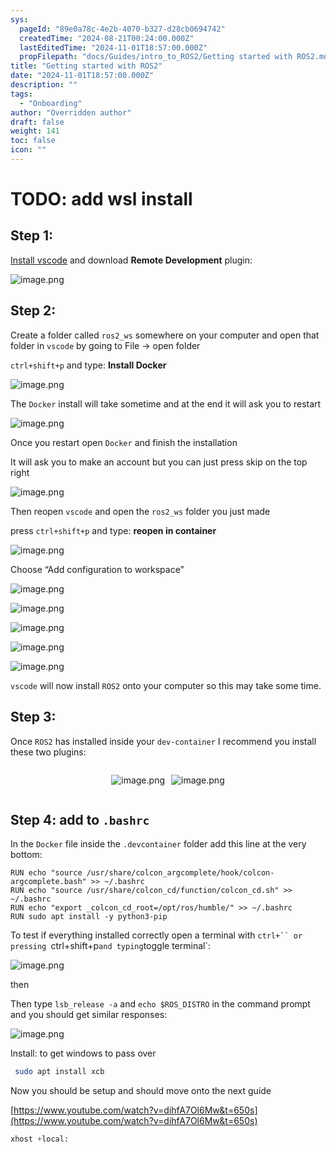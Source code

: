 ```yaml
---
sys:
  pageId: "89e0a78c-4e2b-4070-b327-d28cb0694742"
  createdTime: "2024-08-21T00:24:00.000Z"
  lastEditedTime: "2024-11-01T18:57:00.000Z"
  propFilepath: "docs/Guides/intro_to_ROS2/Getting started with ROS2.md"
title: "Getting started with ROS2"
date: "2024-11-01T18:57:00.000Z"
description: ""
tags:
  - "Onboarding"
author: "Overridden author"
draft: false
weight: 141
toc: false
icon: ""
---
```


# TODO: add wsl install

## Step 1:

[Install vscode](https://code.visualstudio.com/download) and download **Remote Development** plugin:

![image.png](https://prod-files-secure.s3.us-west-2.amazonaws.com/d518164a-d88e-44d1-a4ee-3adb3bd8bce0/efb52993-1881-4a40-b95e-6f020334f022/image.png?X-Amz-Algorithm=AWS4-HMAC-SHA256&X-Amz-Content-Sha256=UNSIGNED-PAYLOAD&X-Amz-Credential=ASIAZI2LB4663UFK7PMG%2F20250216%2Fus-west-2%2Fs3%2Faws4_request&X-Amz-Date=20250216T100703Z&X-Amz-Expires=3600&X-Amz-Security-Token=IQoJb3JpZ2luX2VjEC4aCXVzLXdlc3QtMiJGMEQCIFUUYgA7O59PRHD5053COI1h%2FwrtzPYC0QugK3XfdyaiAiAevcn2065yECjexjwmwRUDc5ILjcIh1o5oggWpygw5DCr%2FAwhXEAAaDDYzNzQyMzE4MzgwNSIM884ioUHQj%2F%2Fa20yQKtwDIil5aIJ0KpYYYplXWH5wVbcZR8ZZPH%2FdcMzyZCIeP0bfWNW%2FSIQmpvZsSOrjUZphjM43KprqH5P2ZjJGcebcS%2FUEFeZwUhGT1judyisDU2bqIMj8H31kp4AxWai0KOmqOo0HFO1FRJlEh3Rn3Gt3utDjfa7WLFJNhAFwqsPHAWuQrXYPOS1RrcI9huzPrXjsov8llVTnq42DfPCu4QHPOcVso7Es5JDmeSW7TKMqSoZD7JekfBy1ApuVmfhUyoiYWmCShzcJl1xE7HnHjdZZVLngtz49W7gJJQATzjhAQ%2FlmYlCljiFiA9BTV37bwMu68frB0rOhaQbe0bvY4lTRXBChcF7UsAo4Zggrb8bvDj38iePDHzFZw62DYZA%2BZlUMB2mkUtZyxOK4cfHSQQuxc6rMa6PaXAOcuH0f7zvH94v8mjVZOEhRcvGGjHrBgYUPykPcplvlefYRHIsj6U3tKReLgYTCuh4PkmEwC1G5jCA3m091a8TwrZ%2FZ8TOJJReGhq0ZywtIjNcbxhohN%2BMo96adaHIdwjh7%2BZw9w9Hv3qve383AdX9xKqyfUcI%2BC0sie47rilYEIdyf7c%2FMNsF6hBZhfaTHFnYMA%2F1jWGqTWP5uKA23SlhdaGamO7oww%2F3FvQY6pgHFOTNFVJUVVhDDdTEzBMcjhRqn4Yn61VxeIF6rKRkl3Y2Kfk2KqM860Q%2F4cHNS193Eu7YSeSsCDKagOW%2B%2Bt0yaGE7Oo%2FkhzoG5WETf3AECeTj8Art%2BMltk93WKHDJgcrnnMV6IM%2BqPv1V9XcfEUB9OkIrnwGw9tidS7x1h0iJXwZahlVSXQAsYQAErFhm6RNOJEcpwG1Zzsi6OxIwkpXGKu1V%2FSaQ%2B&X-Amz-Signature=bd8bc49b4dc4524577a16a9920c3816bf0c3d7ff9c125f1b00507f360fccc410&X-Amz-SignedHeaders=host&x-id=GetObject)

## Step 2:

Create a folder called `ros2_ws` somewhere on your computer and open that folder in `vscode` by going to File → open folder 

`ctrl+shift+p` and type: **Install Docker**

![image.png](https://prod-files-secure.s3.us-west-2.amazonaws.com/d518164a-d88e-44d1-a4ee-3adb3bd8bce0/2269dc0e-1cd5-47ff-bceb-c04ad9b2eab0/image.png?X-Amz-Algorithm=AWS4-HMAC-SHA256&X-Amz-Content-Sha256=UNSIGNED-PAYLOAD&X-Amz-Credential=ASIAZI2LB4663UFK7PMG%2F20250216%2Fus-west-2%2Fs3%2Faws4_request&X-Amz-Date=20250216T100703Z&X-Amz-Expires=3600&X-Amz-Security-Token=IQoJb3JpZ2luX2VjEC4aCXVzLXdlc3QtMiJGMEQCIFUUYgA7O59PRHD5053COI1h%2FwrtzPYC0QugK3XfdyaiAiAevcn2065yECjexjwmwRUDc5ILjcIh1o5oggWpygw5DCr%2FAwhXEAAaDDYzNzQyMzE4MzgwNSIM884ioUHQj%2F%2Fa20yQKtwDIil5aIJ0KpYYYplXWH5wVbcZR8ZZPH%2FdcMzyZCIeP0bfWNW%2FSIQmpvZsSOrjUZphjM43KprqH5P2ZjJGcebcS%2FUEFeZwUhGT1judyisDU2bqIMj8H31kp4AxWai0KOmqOo0HFO1FRJlEh3Rn3Gt3utDjfa7WLFJNhAFwqsPHAWuQrXYPOS1RrcI9huzPrXjsov8llVTnq42DfPCu4QHPOcVso7Es5JDmeSW7TKMqSoZD7JekfBy1ApuVmfhUyoiYWmCShzcJl1xE7HnHjdZZVLngtz49W7gJJQATzjhAQ%2FlmYlCljiFiA9BTV37bwMu68frB0rOhaQbe0bvY4lTRXBChcF7UsAo4Zggrb8bvDj38iePDHzFZw62DYZA%2BZlUMB2mkUtZyxOK4cfHSQQuxc6rMa6PaXAOcuH0f7zvH94v8mjVZOEhRcvGGjHrBgYUPykPcplvlefYRHIsj6U3tKReLgYTCuh4PkmEwC1G5jCA3m091a8TwrZ%2FZ8TOJJReGhq0ZywtIjNcbxhohN%2BMo96adaHIdwjh7%2BZw9w9Hv3qve383AdX9xKqyfUcI%2BC0sie47rilYEIdyf7c%2FMNsF6hBZhfaTHFnYMA%2F1jWGqTWP5uKA23SlhdaGamO7oww%2F3FvQY6pgHFOTNFVJUVVhDDdTEzBMcjhRqn4Yn61VxeIF6rKRkl3Y2Kfk2KqM860Q%2F4cHNS193Eu7YSeSsCDKagOW%2B%2Bt0yaGE7Oo%2FkhzoG5WETf3AECeTj8Art%2BMltk93WKHDJgcrnnMV6IM%2BqPv1V9XcfEUB9OkIrnwGw9tidS7x1h0iJXwZahlVSXQAsYQAErFhm6RNOJEcpwG1Zzsi6OxIwkpXGKu1V%2FSaQ%2B&X-Amz-Signature=10f702da4325ba40d53b549b119cf039da6c649c53ee0442497e9c6abfcefc2e&X-Amz-SignedHeaders=host&x-id=GetObject)

The `Docker` install will take sometime and at the end it will ask you to restart

![image.png](https://prod-files-secure.s3.us-west-2.amazonaws.com/d518164a-d88e-44d1-a4ee-3adb3bd8bce0/ed233f78-be33-4b1f-b89c-9c346c0e961e/image.png?X-Amz-Algorithm=AWS4-HMAC-SHA256&X-Amz-Content-Sha256=UNSIGNED-PAYLOAD&X-Amz-Credential=ASIAZI2LB4663UFK7PMG%2F20250216%2Fus-west-2%2Fs3%2Faws4_request&X-Amz-Date=20250216T100703Z&X-Amz-Expires=3600&X-Amz-Security-Token=IQoJb3JpZ2luX2VjEC4aCXVzLXdlc3QtMiJGMEQCIFUUYgA7O59PRHD5053COI1h%2FwrtzPYC0QugK3XfdyaiAiAevcn2065yECjexjwmwRUDc5ILjcIh1o5oggWpygw5DCr%2FAwhXEAAaDDYzNzQyMzE4MzgwNSIM884ioUHQj%2F%2Fa20yQKtwDIil5aIJ0KpYYYplXWH5wVbcZR8ZZPH%2FdcMzyZCIeP0bfWNW%2FSIQmpvZsSOrjUZphjM43KprqH5P2ZjJGcebcS%2FUEFeZwUhGT1judyisDU2bqIMj8H31kp4AxWai0KOmqOo0HFO1FRJlEh3Rn3Gt3utDjfa7WLFJNhAFwqsPHAWuQrXYPOS1RrcI9huzPrXjsov8llVTnq42DfPCu4QHPOcVso7Es5JDmeSW7TKMqSoZD7JekfBy1ApuVmfhUyoiYWmCShzcJl1xE7HnHjdZZVLngtz49W7gJJQATzjhAQ%2FlmYlCljiFiA9BTV37bwMu68frB0rOhaQbe0bvY4lTRXBChcF7UsAo4Zggrb8bvDj38iePDHzFZw62DYZA%2BZlUMB2mkUtZyxOK4cfHSQQuxc6rMa6PaXAOcuH0f7zvH94v8mjVZOEhRcvGGjHrBgYUPykPcplvlefYRHIsj6U3tKReLgYTCuh4PkmEwC1G5jCA3m091a8TwrZ%2FZ8TOJJReGhq0ZywtIjNcbxhohN%2BMo96adaHIdwjh7%2BZw9w9Hv3qve383AdX9xKqyfUcI%2BC0sie47rilYEIdyf7c%2FMNsF6hBZhfaTHFnYMA%2F1jWGqTWP5uKA23SlhdaGamO7oww%2F3FvQY6pgHFOTNFVJUVVhDDdTEzBMcjhRqn4Yn61VxeIF6rKRkl3Y2Kfk2KqM860Q%2F4cHNS193Eu7YSeSsCDKagOW%2B%2Bt0yaGE7Oo%2FkhzoG5WETf3AECeTj8Art%2BMltk93WKHDJgcrnnMV6IM%2BqPv1V9XcfEUB9OkIrnwGw9tidS7x1h0iJXwZahlVSXQAsYQAErFhm6RNOJEcpwG1Zzsi6OxIwkpXGKu1V%2FSaQ%2B&X-Amz-Signature=59cf38a7d17ca70d9919aa178b6ba3533b7a44a78044efd94b7e0b46d35500be&X-Amz-SignedHeaders=host&x-id=GetObject)

Once you restart open `Docker` and finish the installation

It will ask you to make an account but you can just press skip on the top right

![image.png](https://prod-files-secure.s3.us-west-2.amazonaws.com/d518164a-d88e-44d1-a4ee-3adb3bd8bce0/21010ad9-1659-4fd9-9f59-9932a09b2a3d/image.png?X-Amz-Algorithm=AWS4-HMAC-SHA256&X-Amz-Content-Sha256=UNSIGNED-PAYLOAD&X-Amz-Credential=ASIAZI2LB4663UFK7PMG%2F20250216%2Fus-west-2%2Fs3%2Faws4_request&X-Amz-Date=20250216T100703Z&X-Amz-Expires=3600&X-Amz-Security-Token=IQoJb3JpZ2luX2VjEC4aCXVzLXdlc3QtMiJGMEQCIFUUYgA7O59PRHD5053COI1h%2FwrtzPYC0QugK3XfdyaiAiAevcn2065yECjexjwmwRUDc5ILjcIh1o5oggWpygw5DCr%2FAwhXEAAaDDYzNzQyMzE4MzgwNSIM884ioUHQj%2F%2Fa20yQKtwDIil5aIJ0KpYYYplXWH5wVbcZR8ZZPH%2FdcMzyZCIeP0bfWNW%2FSIQmpvZsSOrjUZphjM43KprqH5P2ZjJGcebcS%2FUEFeZwUhGT1judyisDU2bqIMj8H31kp4AxWai0KOmqOo0HFO1FRJlEh3Rn3Gt3utDjfa7WLFJNhAFwqsPHAWuQrXYPOS1RrcI9huzPrXjsov8llVTnq42DfPCu4QHPOcVso7Es5JDmeSW7TKMqSoZD7JekfBy1ApuVmfhUyoiYWmCShzcJl1xE7HnHjdZZVLngtz49W7gJJQATzjhAQ%2FlmYlCljiFiA9BTV37bwMu68frB0rOhaQbe0bvY4lTRXBChcF7UsAo4Zggrb8bvDj38iePDHzFZw62DYZA%2BZlUMB2mkUtZyxOK4cfHSQQuxc6rMa6PaXAOcuH0f7zvH94v8mjVZOEhRcvGGjHrBgYUPykPcplvlefYRHIsj6U3tKReLgYTCuh4PkmEwC1G5jCA3m091a8TwrZ%2FZ8TOJJReGhq0ZywtIjNcbxhohN%2BMo96adaHIdwjh7%2BZw9w9Hv3qve383AdX9xKqyfUcI%2BC0sie47rilYEIdyf7c%2FMNsF6hBZhfaTHFnYMA%2F1jWGqTWP5uKA23SlhdaGamO7oww%2F3FvQY6pgHFOTNFVJUVVhDDdTEzBMcjhRqn4Yn61VxeIF6rKRkl3Y2Kfk2KqM860Q%2F4cHNS193Eu7YSeSsCDKagOW%2B%2Bt0yaGE7Oo%2FkhzoG5WETf3AECeTj8Art%2BMltk93WKHDJgcrnnMV6IM%2BqPv1V9XcfEUB9OkIrnwGw9tidS7x1h0iJXwZahlVSXQAsYQAErFhm6RNOJEcpwG1Zzsi6OxIwkpXGKu1V%2FSaQ%2B&X-Amz-Signature=a7d042b0fdb167abfc68bd54286a6677d02f9b03ab0ee950f6fbd03dce567078&X-Amz-SignedHeaders=host&x-id=GetObject)

Then reopen `vscode` and open the `ros2_ws` folder you just made

press `ctrl+shift+p` and type: **reopen in container**

![image.png](https://prod-files-secure.s3.us-west-2.amazonaws.com/d518164a-d88e-44d1-a4ee-3adb3bd8bce0/4e93b8c2-41ad-488c-8095-c74205196118/image.png?X-Amz-Algorithm=AWS4-HMAC-SHA256&X-Amz-Content-Sha256=UNSIGNED-PAYLOAD&X-Amz-Credential=ASIAZI2LB4663UFK7PMG%2F20250216%2Fus-west-2%2Fs3%2Faws4_request&X-Amz-Date=20250216T100703Z&X-Amz-Expires=3600&X-Amz-Security-Token=IQoJb3JpZ2luX2VjEC4aCXVzLXdlc3QtMiJGMEQCIFUUYgA7O59PRHD5053COI1h%2FwrtzPYC0QugK3XfdyaiAiAevcn2065yECjexjwmwRUDc5ILjcIh1o5oggWpygw5DCr%2FAwhXEAAaDDYzNzQyMzE4MzgwNSIM884ioUHQj%2F%2Fa20yQKtwDIil5aIJ0KpYYYplXWH5wVbcZR8ZZPH%2FdcMzyZCIeP0bfWNW%2FSIQmpvZsSOrjUZphjM43KprqH5P2ZjJGcebcS%2FUEFeZwUhGT1judyisDU2bqIMj8H31kp4AxWai0KOmqOo0HFO1FRJlEh3Rn3Gt3utDjfa7WLFJNhAFwqsPHAWuQrXYPOS1RrcI9huzPrXjsov8llVTnq42DfPCu4QHPOcVso7Es5JDmeSW7TKMqSoZD7JekfBy1ApuVmfhUyoiYWmCShzcJl1xE7HnHjdZZVLngtz49W7gJJQATzjhAQ%2FlmYlCljiFiA9BTV37bwMu68frB0rOhaQbe0bvY4lTRXBChcF7UsAo4Zggrb8bvDj38iePDHzFZw62DYZA%2BZlUMB2mkUtZyxOK4cfHSQQuxc6rMa6PaXAOcuH0f7zvH94v8mjVZOEhRcvGGjHrBgYUPykPcplvlefYRHIsj6U3tKReLgYTCuh4PkmEwC1G5jCA3m091a8TwrZ%2FZ8TOJJReGhq0ZywtIjNcbxhohN%2BMo96adaHIdwjh7%2BZw9w9Hv3qve383AdX9xKqyfUcI%2BC0sie47rilYEIdyf7c%2FMNsF6hBZhfaTHFnYMA%2F1jWGqTWP5uKA23SlhdaGamO7oww%2F3FvQY6pgHFOTNFVJUVVhDDdTEzBMcjhRqn4Yn61VxeIF6rKRkl3Y2Kfk2KqM860Q%2F4cHNS193Eu7YSeSsCDKagOW%2B%2Bt0yaGE7Oo%2FkhzoG5WETf3AECeTj8Art%2BMltk93WKHDJgcrnnMV6IM%2BqPv1V9XcfEUB9OkIrnwGw9tidS7x1h0iJXwZahlVSXQAsYQAErFhm6RNOJEcpwG1Zzsi6OxIwkpXGKu1V%2FSaQ%2B&X-Amz-Signature=7b5b3aa313496c739059e12e65639cbf5e21c8d8daa389b06ec74bf772f547f8&X-Amz-SignedHeaders=host&x-id=GetObject)

Choose “Add configuration to workspace”

![image.png](https://prod-files-secure.s3.us-west-2.amazonaws.com/d518164a-d88e-44d1-a4ee-3adb3bd8bce0/9560b282-5060-4989-ba37-97e7b2c22476/image.png?X-Amz-Algorithm=AWS4-HMAC-SHA256&X-Amz-Content-Sha256=UNSIGNED-PAYLOAD&X-Amz-Credential=ASIAZI2LB4663UFK7PMG%2F20250216%2Fus-west-2%2Fs3%2Faws4_request&X-Amz-Date=20250216T100703Z&X-Amz-Expires=3600&X-Amz-Security-Token=IQoJb3JpZ2luX2VjEC4aCXVzLXdlc3QtMiJGMEQCIFUUYgA7O59PRHD5053COI1h%2FwrtzPYC0QugK3XfdyaiAiAevcn2065yECjexjwmwRUDc5ILjcIh1o5oggWpygw5DCr%2FAwhXEAAaDDYzNzQyMzE4MzgwNSIM884ioUHQj%2F%2Fa20yQKtwDIil5aIJ0KpYYYplXWH5wVbcZR8ZZPH%2FdcMzyZCIeP0bfWNW%2FSIQmpvZsSOrjUZphjM43KprqH5P2ZjJGcebcS%2FUEFeZwUhGT1judyisDU2bqIMj8H31kp4AxWai0KOmqOo0HFO1FRJlEh3Rn3Gt3utDjfa7WLFJNhAFwqsPHAWuQrXYPOS1RrcI9huzPrXjsov8llVTnq42DfPCu4QHPOcVso7Es5JDmeSW7TKMqSoZD7JekfBy1ApuVmfhUyoiYWmCShzcJl1xE7HnHjdZZVLngtz49W7gJJQATzjhAQ%2FlmYlCljiFiA9BTV37bwMu68frB0rOhaQbe0bvY4lTRXBChcF7UsAo4Zggrb8bvDj38iePDHzFZw62DYZA%2BZlUMB2mkUtZyxOK4cfHSQQuxc6rMa6PaXAOcuH0f7zvH94v8mjVZOEhRcvGGjHrBgYUPykPcplvlefYRHIsj6U3tKReLgYTCuh4PkmEwC1G5jCA3m091a8TwrZ%2FZ8TOJJReGhq0ZywtIjNcbxhohN%2BMo96adaHIdwjh7%2BZw9w9Hv3qve383AdX9xKqyfUcI%2BC0sie47rilYEIdyf7c%2FMNsF6hBZhfaTHFnYMA%2F1jWGqTWP5uKA23SlhdaGamO7oww%2F3FvQY6pgHFOTNFVJUVVhDDdTEzBMcjhRqn4Yn61VxeIF6rKRkl3Y2Kfk2KqM860Q%2F4cHNS193Eu7YSeSsCDKagOW%2B%2Bt0yaGE7Oo%2FkhzoG5WETf3AECeTj8Art%2BMltk93WKHDJgcrnnMV6IM%2BqPv1V9XcfEUB9OkIrnwGw9tidS7x1h0iJXwZahlVSXQAsYQAErFhm6RNOJEcpwG1Zzsi6OxIwkpXGKu1V%2FSaQ%2B&X-Amz-Signature=e1c583b12d4170018639c1cc91820d4ce44287ff7011c7409f445836df3f7045&X-Amz-SignedHeaders=host&x-id=GetObject)

![image.png](https://prod-files-secure.s3.us-west-2.amazonaws.com/d518164a-d88e-44d1-a4ee-3adb3bd8bce0/2ee63f81-886b-48e8-a553-dc6e5eac99e4/image.png?X-Amz-Algorithm=AWS4-HMAC-SHA256&X-Amz-Content-Sha256=UNSIGNED-PAYLOAD&X-Amz-Credential=ASIAZI2LB4663UFK7PMG%2F20250216%2Fus-west-2%2Fs3%2Faws4_request&X-Amz-Date=20250216T100703Z&X-Amz-Expires=3600&X-Amz-Security-Token=IQoJb3JpZ2luX2VjEC4aCXVzLXdlc3QtMiJGMEQCIFUUYgA7O59PRHD5053COI1h%2FwrtzPYC0QugK3XfdyaiAiAevcn2065yECjexjwmwRUDc5ILjcIh1o5oggWpygw5DCr%2FAwhXEAAaDDYzNzQyMzE4MzgwNSIM884ioUHQj%2F%2Fa20yQKtwDIil5aIJ0KpYYYplXWH5wVbcZR8ZZPH%2FdcMzyZCIeP0bfWNW%2FSIQmpvZsSOrjUZphjM43KprqH5P2ZjJGcebcS%2FUEFeZwUhGT1judyisDU2bqIMj8H31kp4AxWai0KOmqOo0HFO1FRJlEh3Rn3Gt3utDjfa7WLFJNhAFwqsPHAWuQrXYPOS1RrcI9huzPrXjsov8llVTnq42DfPCu4QHPOcVso7Es5JDmeSW7TKMqSoZD7JekfBy1ApuVmfhUyoiYWmCShzcJl1xE7HnHjdZZVLngtz49W7gJJQATzjhAQ%2FlmYlCljiFiA9BTV37bwMu68frB0rOhaQbe0bvY4lTRXBChcF7UsAo4Zggrb8bvDj38iePDHzFZw62DYZA%2BZlUMB2mkUtZyxOK4cfHSQQuxc6rMa6PaXAOcuH0f7zvH94v8mjVZOEhRcvGGjHrBgYUPykPcplvlefYRHIsj6U3tKReLgYTCuh4PkmEwC1G5jCA3m091a8TwrZ%2FZ8TOJJReGhq0ZywtIjNcbxhohN%2BMo96adaHIdwjh7%2BZw9w9Hv3qve383AdX9xKqyfUcI%2BC0sie47rilYEIdyf7c%2FMNsF6hBZhfaTHFnYMA%2F1jWGqTWP5uKA23SlhdaGamO7oww%2F3FvQY6pgHFOTNFVJUVVhDDdTEzBMcjhRqn4Yn61VxeIF6rKRkl3Y2Kfk2KqM860Q%2F4cHNS193Eu7YSeSsCDKagOW%2B%2Bt0yaGE7Oo%2FkhzoG5WETf3AECeTj8Art%2BMltk93WKHDJgcrnnMV6IM%2BqPv1V9XcfEUB9OkIrnwGw9tidS7x1h0iJXwZahlVSXQAsYQAErFhm6RNOJEcpwG1Zzsi6OxIwkpXGKu1V%2FSaQ%2B&X-Amz-Signature=ae9f4653583935adafda0deb90fd466bac06cb84eb95e9d5f64576be574e758d&X-Amz-SignedHeaders=host&x-id=GetObject)

![image.png](https://prod-files-secure.s3.us-west-2.amazonaws.com/d518164a-d88e-44d1-a4ee-3adb3bd8bce0/ae1580b2-b048-407e-aed9-b584224a7a04/image.png?X-Amz-Algorithm=AWS4-HMAC-SHA256&X-Amz-Content-Sha256=UNSIGNED-PAYLOAD&X-Amz-Credential=ASIAZI2LB4663UFK7PMG%2F20250216%2Fus-west-2%2Fs3%2Faws4_request&X-Amz-Date=20250216T100703Z&X-Amz-Expires=3600&X-Amz-Security-Token=IQoJb3JpZ2luX2VjEC4aCXVzLXdlc3QtMiJGMEQCIFUUYgA7O59PRHD5053COI1h%2FwrtzPYC0QugK3XfdyaiAiAevcn2065yECjexjwmwRUDc5ILjcIh1o5oggWpygw5DCr%2FAwhXEAAaDDYzNzQyMzE4MzgwNSIM884ioUHQj%2F%2Fa20yQKtwDIil5aIJ0KpYYYplXWH5wVbcZR8ZZPH%2FdcMzyZCIeP0bfWNW%2FSIQmpvZsSOrjUZphjM43KprqH5P2ZjJGcebcS%2FUEFeZwUhGT1judyisDU2bqIMj8H31kp4AxWai0KOmqOo0HFO1FRJlEh3Rn3Gt3utDjfa7WLFJNhAFwqsPHAWuQrXYPOS1RrcI9huzPrXjsov8llVTnq42DfPCu4QHPOcVso7Es5JDmeSW7TKMqSoZD7JekfBy1ApuVmfhUyoiYWmCShzcJl1xE7HnHjdZZVLngtz49W7gJJQATzjhAQ%2FlmYlCljiFiA9BTV37bwMu68frB0rOhaQbe0bvY4lTRXBChcF7UsAo4Zggrb8bvDj38iePDHzFZw62DYZA%2BZlUMB2mkUtZyxOK4cfHSQQuxc6rMa6PaXAOcuH0f7zvH94v8mjVZOEhRcvGGjHrBgYUPykPcplvlefYRHIsj6U3tKReLgYTCuh4PkmEwC1G5jCA3m091a8TwrZ%2FZ8TOJJReGhq0ZywtIjNcbxhohN%2BMo96adaHIdwjh7%2BZw9w9Hv3qve383AdX9xKqyfUcI%2BC0sie47rilYEIdyf7c%2FMNsF6hBZhfaTHFnYMA%2F1jWGqTWP5uKA23SlhdaGamO7oww%2F3FvQY6pgHFOTNFVJUVVhDDdTEzBMcjhRqn4Yn61VxeIF6rKRkl3Y2Kfk2KqM860Q%2F4cHNS193Eu7YSeSsCDKagOW%2B%2Bt0yaGE7Oo%2FkhzoG5WETf3AECeTj8Art%2BMltk93WKHDJgcrnnMV6IM%2BqPv1V9XcfEUB9OkIrnwGw9tidS7x1h0iJXwZahlVSXQAsYQAErFhm6RNOJEcpwG1Zzsi6OxIwkpXGKu1V%2FSaQ%2B&X-Amz-Signature=8cf9c9e16a9ed422924d60a7cd362d0177ae283e3a79f132a7bad1e965a38c32&X-Amz-SignedHeaders=host&x-id=GetObject)

![image.png](https://prod-files-secure.s3.us-west-2.amazonaws.com/d518164a-d88e-44d1-a4ee-3adb3bd8bce0/53255b28-f75e-430f-b9e3-c0ac8577e42b/image.png?X-Amz-Algorithm=AWS4-HMAC-SHA256&X-Amz-Content-Sha256=UNSIGNED-PAYLOAD&X-Amz-Credential=ASIAZI2LB4663UFK7PMG%2F20250216%2Fus-west-2%2Fs3%2Faws4_request&X-Amz-Date=20250216T100703Z&X-Amz-Expires=3600&X-Amz-Security-Token=IQoJb3JpZ2luX2VjEC4aCXVzLXdlc3QtMiJGMEQCIFUUYgA7O59PRHD5053COI1h%2FwrtzPYC0QugK3XfdyaiAiAevcn2065yECjexjwmwRUDc5ILjcIh1o5oggWpygw5DCr%2FAwhXEAAaDDYzNzQyMzE4MzgwNSIM884ioUHQj%2F%2Fa20yQKtwDIil5aIJ0KpYYYplXWH5wVbcZR8ZZPH%2FdcMzyZCIeP0bfWNW%2FSIQmpvZsSOrjUZphjM43KprqH5P2ZjJGcebcS%2FUEFeZwUhGT1judyisDU2bqIMj8H31kp4AxWai0KOmqOo0HFO1FRJlEh3Rn3Gt3utDjfa7WLFJNhAFwqsPHAWuQrXYPOS1RrcI9huzPrXjsov8llVTnq42DfPCu4QHPOcVso7Es5JDmeSW7TKMqSoZD7JekfBy1ApuVmfhUyoiYWmCShzcJl1xE7HnHjdZZVLngtz49W7gJJQATzjhAQ%2FlmYlCljiFiA9BTV37bwMu68frB0rOhaQbe0bvY4lTRXBChcF7UsAo4Zggrb8bvDj38iePDHzFZw62DYZA%2BZlUMB2mkUtZyxOK4cfHSQQuxc6rMa6PaXAOcuH0f7zvH94v8mjVZOEhRcvGGjHrBgYUPykPcplvlefYRHIsj6U3tKReLgYTCuh4PkmEwC1G5jCA3m091a8TwrZ%2FZ8TOJJReGhq0ZywtIjNcbxhohN%2BMo96adaHIdwjh7%2BZw9w9Hv3qve383AdX9xKqyfUcI%2BC0sie47rilYEIdyf7c%2FMNsF6hBZhfaTHFnYMA%2F1jWGqTWP5uKA23SlhdaGamO7oww%2F3FvQY6pgHFOTNFVJUVVhDDdTEzBMcjhRqn4Yn61VxeIF6rKRkl3Y2Kfk2KqM860Q%2F4cHNS193Eu7YSeSsCDKagOW%2B%2Bt0yaGE7Oo%2FkhzoG5WETf3AECeTj8Art%2BMltk93WKHDJgcrnnMV6IM%2BqPv1V9XcfEUB9OkIrnwGw9tidS7x1h0iJXwZahlVSXQAsYQAErFhm6RNOJEcpwG1Zzsi6OxIwkpXGKu1V%2FSaQ%2B&X-Amz-Signature=7804c3bd1b7e80299cb916f29b7f16e8206a4c700a20daacb72a7d207be4bf16&X-Amz-SignedHeaders=host&x-id=GetObject)

![image.png](https://prod-files-secure.s3.us-west-2.amazonaws.com/d518164a-d88e-44d1-a4ee-3adb3bd8bce0/7c562767-5af9-4ffb-97d1-327bcdf4ee00/image.png?X-Amz-Algorithm=AWS4-HMAC-SHA256&X-Amz-Content-Sha256=UNSIGNED-PAYLOAD&X-Amz-Credential=ASIAZI2LB4663UFK7PMG%2F20250216%2Fus-west-2%2Fs3%2Faws4_request&X-Amz-Date=20250216T100703Z&X-Amz-Expires=3600&X-Amz-Security-Token=IQoJb3JpZ2luX2VjEC4aCXVzLXdlc3QtMiJGMEQCIFUUYgA7O59PRHD5053COI1h%2FwrtzPYC0QugK3XfdyaiAiAevcn2065yECjexjwmwRUDc5ILjcIh1o5oggWpygw5DCr%2FAwhXEAAaDDYzNzQyMzE4MzgwNSIM884ioUHQj%2F%2Fa20yQKtwDIil5aIJ0KpYYYplXWH5wVbcZR8ZZPH%2FdcMzyZCIeP0bfWNW%2FSIQmpvZsSOrjUZphjM43KprqH5P2ZjJGcebcS%2FUEFeZwUhGT1judyisDU2bqIMj8H31kp4AxWai0KOmqOo0HFO1FRJlEh3Rn3Gt3utDjfa7WLFJNhAFwqsPHAWuQrXYPOS1RrcI9huzPrXjsov8llVTnq42DfPCu4QHPOcVso7Es5JDmeSW7TKMqSoZD7JekfBy1ApuVmfhUyoiYWmCShzcJl1xE7HnHjdZZVLngtz49W7gJJQATzjhAQ%2FlmYlCljiFiA9BTV37bwMu68frB0rOhaQbe0bvY4lTRXBChcF7UsAo4Zggrb8bvDj38iePDHzFZw62DYZA%2BZlUMB2mkUtZyxOK4cfHSQQuxc6rMa6PaXAOcuH0f7zvH94v8mjVZOEhRcvGGjHrBgYUPykPcplvlefYRHIsj6U3tKReLgYTCuh4PkmEwC1G5jCA3m091a8TwrZ%2FZ8TOJJReGhq0ZywtIjNcbxhohN%2BMo96adaHIdwjh7%2BZw9w9Hv3qve383AdX9xKqyfUcI%2BC0sie47rilYEIdyf7c%2FMNsF6hBZhfaTHFnYMA%2F1jWGqTWP5uKA23SlhdaGamO7oww%2F3FvQY6pgHFOTNFVJUVVhDDdTEzBMcjhRqn4Yn61VxeIF6rKRkl3Y2Kfk2KqM860Q%2F4cHNS193Eu7YSeSsCDKagOW%2B%2Bt0yaGE7Oo%2FkhzoG5WETf3AECeTj8Art%2BMltk93WKHDJgcrnnMV6IM%2BqPv1V9XcfEUB9OkIrnwGw9tidS7x1h0iJXwZahlVSXQAsYQAErFhm6RNOJEcpwG1Zzsi6OxIwkpXGKu1V%2FSaQ%2B&X-Amz-Signature=3d7cb1bdea3a65f4c35f12b74b98dba27f4015a181eaeadc941fcb1584481fee&X-Amz-SignedHeaders=host&x-id=GetObject)

`vscode` will now install `ROS2` onto your computer so this may take some time.

## Step 3:

Once `ROS2` has installed inside your `dev-container` I recommend you install these two plugins:

<div style="display: flex;flex-direction: row; column-gap:10px; max-width: 630px;justify-content: center;">
<div>

![image.png](https://prod-files-secure.s3.us-west-2.amazonaws.com/d518164a-d88e-44d1-a4ee-3adb3bd8bce0/3fc3d550-5a54-4ba1-ba6b-faa01cdb7369/image.png?X-Amz-Algorithm=AWS4-HMAC-SHA256&X-Amz-Content-Sha256=UNSIGNED-PAYLOAD&X-Amz-Credential=ASIAZI2LB466X42ACZ3S%2F20250216%2Fus-west-2%2Fs3%2Faws4_request&X-Amz-Date=20250216T100705Z&X-Amz-Expires=3600&X-Amz-Security-Token=IQoJb3JpZ2luX2VjEC4aCXVzLXdlc3QtMiJHMEUCIAXAmhVvrzztWGP5xb8WOqPf4nloiUWuEXikXU6WD2sXAiEAsrnbEdiXMMi%2BVO7Q%2FFYNh324Mt5da1p5GSyKExGzlJQq%2FwMIVxAAGgw2Mzc0MjMxODM4MDUiDHaPAzoFafMTEJzq8SrcA7dO6n7WpGwN0DFL0hFo7ijdv1odgcyNxGG0AhjcVcYE0edqKoUQ3X0TUDZoomDMewp%2Biq8AKa9F%2Fgt1y9CISlvzct31StYSrxqsitLE5eblljP2FSfrCJvjrJMOOH0iZL4KNjPjSvhWc5dd65OgqfCHZVlJEsgEBO7%2BlJ%2B1Mu4dRpbsNwvbI8jfJA8nWNn1SYzs4AhCfb08HANc0neALsoPOVToofn8A6jbh5%2BO97ZW40EYcsdDxllgfv0gqjoJmrWsgoPX8pULgPf24zMOI6KHUUjcW8VD7t%2B%2BtLJdKSlfFMdMuV7ebBJeuSWsdE59Sxp219XSshHyZ8KX0UHY%2FEvpU6dbH92GmEH5X0ei5rKkNbGYd4eCch32eq4eOTL204QOHNjjspqvFLUqdCSfvWtpiNOTA7KJtE8IjctcsInuYns2gr1YOyQtiKmA8ekybKRKtjPpVuKRpOegJIRibmFs8SQ8wcnc4Sww3Gv3RiaIrLY6KPzysUWrdz33%2FTlozUdnH5pKpM5BWCQeDwrX3fdMS4qqzRiTYeNQpoRkleAepgDHOG35OvC%2BkAWc6TvYNiH5wBvXjNnu%2FVSi7JMlDgI9Jr%2B3iP3zp%2BClkuDYhDq9tvyuGZBOUHiCqKt4MOL9xb0GOqUBa4alPmXELlVJcJLbT5cuZ%2BWzpDJ059uWiAARn%2FI46ZYDlH26K3O4qj55q5ldoMPmZHXCg6ovGs4m%2BejSQEDuOMho6XYmSL8XJhy2Wm%2F%2BwCm1W8sfHuCP0AhM2dHEJhT%2FhsV66jj10T14zg7Tv6Z7CE8aAJZI1HFqc9VGaygJHzmDErMkhukuUlDVuBHucFg%2BLb2d776hegXqq%2FSUNoaXmJ1Ut5BJ&X-Amz-Signature=5cb02aff0ff5409d58eeece84b5cc5f1ceb3fcedfc5d6fdf5bf94df5f334d3c0&X-Amz-SignedHeaders=host&x-id=GetObject)

</div>
<div>

![image.png](https://prod-files-secure.s3.us-west-2.amazonaws.com/d518164a-d88e-44d1-a4ee-3adb3bd8bce0/d994cc66-13c2-4093-a5a3-f84cf4601a82/image.png?X-Amz-Algorithm=AWS4-HMAC-SHA256&X-Amz-Content-Sha256=UNSIGNED-PAYLOAD&X-Amz-Credential=ASIAZI2LB4667NMZ4Q4L%2F20250216%2Fus-west-2%2Fs3%2Faws4_request&X-Amz-Date=20250216T100706Z&X-Amz-Expires=3600&X-Amz-Security-Token=IQoJb3JpZ2luX2VjEC4aCXVzLXdlc3QtMiJIMEYCIQDQBzkxKJATiMe3zpKTYW%2F4NpfGZxapQGoEdr5xxX4t7AIhAIVkjq6kG92xKrQc8qv0gsVzklQR5gk5P91vvB65O5TyKv8DCFcQABoMNjM3NDIzMTgzODA1IgwderhrLy3I9eIxu%2F8q3AN6cNCO25%2BS7ZkRmHzyjkCvNlj50JGKQsWNKhXn9yeLy4MCaMA37OLTRwbUFj2QBYufn3qDI4xr8PPILFlFHoNy2wQ11BHT8x3alBkTHtIjbuv0z%2FTdHGiYAmM4wJGCGfOxT4FsP%2FMfLDLjByjKJggoXeOdTS8lvH9Hd3Fk8LIXDcAYYD8VTmKQXriPP1qVmCKAOyPUlqvKiafK6QriebB15YR28zb11YMppF%2BJxv3sDJLMajxrz1tRuhrolfZDo8mLkcx0Yd2i4dDcOdhn1AxVECP3TUxJqa1hb7ihM0zXE6g7uBCm0bKXjuiIPI4nJmON4uo2q8H%2BLebzLnqcSeH%2BlvFN1%2Fje1Vi7DApBMcWrJ8tlGOLisKOAVmBnM0bnvTo%2FapOcAZWl%2BSo7heOetnykGRpnHyNXdHc50V4AYtpLSA4V1DQjbnkB%2F45qBe7kCKxAQRPYtXjNl08%2BNIu%2F8HbQw7u%2BPcIAK6azdeIvKwkrqrLHnc9uVhEcNo%2BxVVsS%2BVn3hKVD4Ph9j3HRrvRoc9vB3QcDSoxSuMaQ4YoFOCi3%2BoghlOAm%2FUu4DSBjfOHvBF0ZHD1Kk9GmBIakkhAEXJBPuH5WsGC05cOB5QV7nEo3F4AD7FiElE209WF7dTDN%2FcW9BjqkATDdoAiqtTVQWcdAUne4cNbgk3pMPdfdnEHLpm7Y5xnQg%2FB9TvGXw5onSPNkvdaZaf24mTV1yNgJdoP5A4H2lzVHHjRPIvgj7IaAbOrWQfVaz7ttt%2FpPAAPAwPdIqL%2FbYqxB4kf6qLC3BObBVk9T3f2x1%2F7rkpc0HuABMUrU5QQS%2BfpeG3tqL9o4FEI136nxxXrzIiNwfstWud5wPjz8iTTmyBmc&X-Amz-Signature=f62b6d91e809dbcd8f53fef54c71a93c425146f2b91533c50dffa45c757572ec&X-Amz-SignedHeaders=host&x-id=GetObject)

</div>
</div>

## Step 4: add to `.bashrc`

In the `Docker` file inside the `.devcontainer` folder add this line at the very bottom: 

```docker
RUN echo "source /usr/share/colcon_argcomplete/hook/colcon-argcomplete.bash" >> ~/.bashrc
RUN echo "source /usr/share/colcon_cd/function/colcon_cd.sh" >> ~/.bashrc
RUN echo "export _colcon_cd_root=/opt/ros/humble/" >> ~/.bashrc
RUN sudo apt install -y python3-pip 
```

To test if everything installed correctly open a terminal with `ctrl+`` or pressing `ctrl+shift+p` and typing `toggle terminal`:

![image.png](https://prod-files-secure.s3.us-west-2.amazonaws.com/d518164a-d88e-44d1-a4ee-3adb3bd8bce0/6a4943d8-b04e-4c02-9a58-775f3384d1a5/image.png?X-Amz-Algorithm=AWS4-HMAC-SHA256&X-Amz-Content-Sha256=UNSIGNED-PAYLOAD&X-Amz-Credential=ASIAZI2LB4663UFK7PMG%2F20250216%2Fus-west-2%2Fs3%2Faws4_request&X-Amz-Date=20250216T100703Z&X-Amz-Expires=3600&X-Amz-Security-Token=IQoJb3JpZ2luX2VjEC4aCXVzLXdlc3QtMiJGMEQCIFUUYgA7O59PRHD5053COI1h%2FwrtzPYC0QugK3XfdyaiAiAevcn2065yECjexjwmwRUDc5ILjcIh1o5oggWpygw5DCr%2FAwhXEAAaDDYzNzQyMzE4MzgwNSIM884ioUHQj%2F%2Fa20yQKtwDIil5aIJ0KpYYYplXWH5wVbcZR8ZZPH%2FdcMzyZCIeP0bfWNW%2FSIQmpvZsSOrjUZphjM43KprqH5P2ZjJGcebcS%2FUEFeZwUhGT1judyisDU2bqIMj8H31kp4AxWai0KOmqOo0HFO1FRJlEh3Rn3Gt3utDjfa7WLFJNhAFwqsPHAWuQrXYPOS1RrcI9huzPrXjsov8llVTnq42DfPCu4QHPOcVso7Es5JDmeSW7TKMqSoZD7JekfBy1ApuVmfhUyoiYWmCShzcJl1xE7HnHjdZZVLngtz49W7gJJQATzjhAQ%2FlmYlCljiFiA9BTV37bwMu68frB0rOhaQbe0bvY4lTRXBChcF7UsAo4Zggrb8bvDj38iePDHzFZw62DYZA%2BZlUMB2mkUtZyxOK4cfHSQQuxc6rMa6PaXAOcuH0f7zvH94v8mjVZOEhRcvGGjHrBgYUPykPcplvlefYRHIsj6U3tKReLgYTCuh4PkmEwC1G5jCA3m091a8TwrZ%2FZ8TOJJReGhq0ZywtIjNcbxhohN%2BMo96adaHIdwjh7%2BZw9w9Hv3qve383AdX9xKqyfUcI%2BC0sie47rilYEIdyf7c%2FMNsF6hBZhfaTHFnYMA%2F1jWGqTWP5uKA23SlhdaGamO7oww%2F3FvQY6pgHFOTNFVJUVVhDDdTEzBMcjhRqn4Yn61VxeIF6rKRkl3Y2Kfk2KqM860Q%2F4cHNS193Eu7YSeSsCDKagOW%2B%2Bt0yaGE7Oo%2FkhzoG5WETf3AECeTj8Art%2BMltk93WKHDJgcrnnMV6IM%2BqPv1V9XcfEUB9OkIrnwGw9tidS7x1h0iJXwZahlVSXQAsYQAErFhm6RNOJEcpwG1Zzsi6OxIwkpXGKu1V%2FSaQ%2B&X-Amz-Signature=8afdbf980c68b75118fab39063cabd2e38aabf0189083a34240d499d1c2452f9&X-Amz-SignedHeaders=host&x-id=GetObject)

then 

Then type `lsb_release -a` and `echo $ROS_DISTRO` in the command prompt and you should get similar responses:

![image.png](https://prod-files-secure.s3.us-west-2.amazonaws.com/d518164a-d88e-44d1-a4ee-3adb3bd8bce0/3e635dec-a805-4e85-8b9e-d000e5b71a4e/image.png?X-Amz-Algorithm=AWS4-HMAC-SHA256&X-Amz-Content-Sha256=UNSIGNED-PAYLOAD&X-Amz-Credential=ASIAZI2LB4663UFK7PMG%2F20250216%2Fus-west-2%2Fs3%2Faws4_request&X-Amz-Date=20250216T100703Z&X-Amz-Expires=3600&X-Amz-Security-Token=IQoJb3JpZ2luX2VjEC4aCXVzLXdlc3QtMiJGMEQCIFUUYgA7O59PRHD5053COI1h%2FwrtzPYC0QugK3XfdyaiAiAevcn2065yECjexjwmwRUDc5ILjcIh1o5oggWpygw5DCr%2FAwhXEAAaDDYzNzQyMzE4MzgwNSIM884ioUHQj%2F%2Fa20yQKtwDIil5aIJ0KpYYYplXWH5wVbcZR8ZZPH%2FdcMzyZCIeP0bfWNW%2FSIQmpvZsSOrjUZphjM43KprqH5P2ZjJGcebcS%2FUEFeZwUhGT1judyisDU2bqIMj8H31kp4AxWai0KOmqOo0HFO1FRJlEh3Rn3Gt3utDjfa7WLFJNhAFwqsPHAWuQrXYPOS1RrcI9huzPrXjsov8llVTnq42DfPCu4QHPOcVso7Es5JDmeSW7TKMqSoZD7JekfBy1ApuVmfhUyoiYWmCShzcJl1xE7HnHjdZZVLngtz49W7gJJQATzjhAQ%2FlmYlCljiFiA9BTV37bwMu68frB0rOhaQbe0bvY4lTRXBChcF7UsAo4Zggrb8bvDj38iePDHzFZw62DYZA%2BZlUMB2mkUtZyxOK4cfHSQQuxc6rMa6PaXAOcuH0f7zvH94v8mjVZOEhRcvGGjHrBgYUPykPcplvlefYRHIsj6U3tKReLgYTCuh4PkmEwC1G5jCA3m091a8TwrZ%2FZ8TOJJReGhq0ZywtIjNcbxhohN%2BMo96adaHIdwjh7%2BZw9w9Hv3qve383AdX9xKqyfUcI%2BC0sie47rilYEIdyf7c%2FMNsF6hBZhfaTHFnYMA%2F1jWGqTWP5uKA23SlhdaGamO7oww%2F3FvQY6pgHFOTNFVJUVVhDDdTEzBMcjhRqn4Yn61VxeIF6rKRkl3Y2Kfk2KqM860Q%2F4cHNS193Eu7YSeSsCDKagOW%2B%2Bt0yaGE7Oo%2FkhzoG5WETf3AECeTj8Art%2BMltk93WKHDJgcrnnMV6IM%2BqPv1V9XcfEUB9OkIrnwGw9tidS7x1h0iJXwZahlVSXQAsYQAErFhm6RNOJEcpwG1Zzsi6OxIwkpXGKu1V%2FSaQ%2B&X-Amz-Signature=e90dc0701c4db7419550dc3e44de4ca63f9f50fc7dc5455427fd6d10409368f2&X-Amz-SignedHeaders=host&x-id=GetObject)

Install:  to get windows to pass over

```bash
 sudo apt install xcb
```

Now you should be setup and should move onto the next guide 

[https://www.youtube.com/watch?v=dihfA7Ol6Mw&t=650s](https://www.youtube.com/watch?v=dihfA7Ol6Mw&t=650s)

```python
xhost +local:
```
